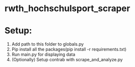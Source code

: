 # rwth_hochschulsport_scraper

# Setup:
  1. Add path to this folder to globals.py
  2. Pip install all the packages(pip install -r requirements.txt)
  3. Run main.py for displaying data
  4. (Optionally) Setup contrab with scrape_and_analyze.py

  
